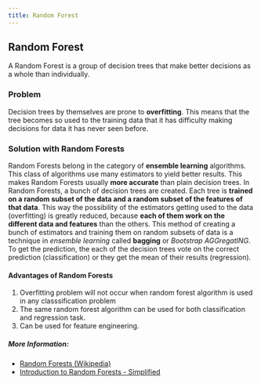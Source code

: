 ```yaml
---
title: Random Forest
---
```

## Random Forest
A Random Forest is a group of decision trees that make better decisions as a whole than individually.

### Problem
Decision trees by themselves are prone to **overfitting**. This means that the tree becomes so used to the training data that it has difficulty making decisions for data it has never seen before.

### Solution with Random Forests
Random Forests belong in the category of **ensemble learning** algorithms. This class of algorithms use many estimators to yield better results. This makes Random Forests usually **more accurate** than plain decision trees. In Random Forests, a bunch of decision trees are created. Each tree is **trained on a random subset of the data and a random subset of the features of that data**. This way the possibility of the estimators getting used to the data (overfitting) is greatly reduced, because **each of them work on the different data and features** than the others. This method of creating a bunch of estimators and training them on random subsets of data is a technique in *ensemble learning* called **bagging** or *Bootstrap AGGregatING*. To get the prediction, the each of the decision trees vote on the correct prediction (classification) or they get the mean of their results (regression).

#### Advantages of Random Forests
1. Overfitting problem will not occur when random forest algorithm is used in any classsification problem
2. The same random forest algorithm can be used for both classification and regression task.
3. Can be used for feature engineering. 

##### More Information:
- <a href='https://www.wikiwand.com/en/Random_forest' target='_blank' rel='nofollow'>Random Forests (Wikipedia)</a>
- <a href='https://www.analyticsvidhya.com/blog/2014/06/introduction-random-forest-simplified/' target='_blank' rel='nofollow'>Introduction to Random Forests - Simplified</a>
